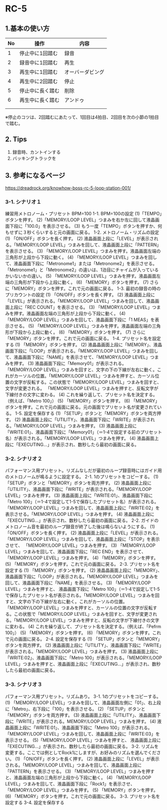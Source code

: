 # RC-5
  
## 1.基本の使い方
|No|操作|内容|
|--|--|--|
|1|停止中に1回踏む|録音|
|2|録音中に1回踏む|再生|
|3|再生中に1回踏む|オーバーダビング|
|4|再生中に2回踏む|停止|
|5|停止中に長く踏む|削除|
|6|再生中に長く踏む|アンドゥ|
||||
||||

※停止のコツは、2回踏むにあたって、1回目は4拍目、2回目を次の小節の1拍目で踏む。

## 2. Tips
1. 録音時、カントインする
2. バッキングトラックを

## 3. 参考になるページ
https://dreadrock.org/knowhow-boss-rc-5-loop-station-001/
### 3-1. シナリオ１
練習用メトロノーム・プリセット BPM=100
1-1. BPM=100の設定
(1)「TEMPO」ボタンを押す。
(2)「MEMORY/LOOP LEVEL」つまみを右か左に回して液晶画面下段に「100.0」を表示させる。
(3) もう一度「TEMPO」ボタンを押すか、何もせずに３秒くらいすると元の画面に戻る。
1-2. メトロノーム・リズムの設定
(1) 「ON/OFF」ボタンを長く押す。
(2) 液晶画面上段に「LEVEL」が表示される。「MEMORY/LOOP LEVEL」つまみを回して、液晶画面上段に「PATTERN」を表示させる。
(3) 「MEMORY/LOOP LEVEL」つまみを押す。液晶画面左端の三角形が上段から下段に動く。
(4) 「MEMORY/LOOP LEVEL」つまみを回して、液晶画面下段に「Metronome1」または「Metronome2」を表示させる。「Metronome1」と「Metronome2」の違いは、1泊目にチャイムが入っているかいないかの違い。
(5) 「MEMORY/LOOP LEVEL」つまみを押す。液晶画面左端の三角形が下段から上段に動く。
(6) 「MEMORY」ボタンを押す。
(7) さらに「MEMORY」ボタンを押す。これで元の画面に戻る。
1-3. 最初の録音の時のプリカウントの設定
(1) 「ON/OFF」ボタンを長く押す。
(2) 液晶画面上段に「LEVEL」が表示される。「MEMORY/LOOP LEVEL」つまみを回して、液晶画面上段に「REC COUNT」を表示させる。
(3) 「MEMORY/LOOP LEVEL」つまみを押す。液晶画面左端の三角形が上段から下段に動く。
(4) 「MEMORY/LOOP LEVEL」つまみを回して、液晶画面下段に「1 MEAS」を表示させる。
(5) 「MEMORY/LOOP LEVEL」つまみを押す。液晶画面左端の三角形が下段から上段に動く。
(6) 「MEMORY」ボタンを押す。
(7) さらに「MEMORY」ボタンを押す。これで元の画面に戻る。
1-4. プリセット名を設定する
(1) 「MEMORY」ボタンを押す。
(2)  液晶晶画面上段に「MEMORY」、液晶画面下段に「LOOP」が表示される。「MEMORY/LOOP LEVEL」つまみを回して、液晶画面下段に「NAME」を表示させて、「MEMORY/LOOP LEVEL」つまみを押す。
(3)  液晶画面下段に「Memory01」が表示される。 「MEMORY/LOOP LEVEL」つまみを回すと、文字の下の下線が左右に動く。これがカーソルの位置。「MEMORY/LOOP LEVEL」つまみを押すと、カーソル位置の文字が反転する。この状態で「MEMORY/LOOP LEVEL」つまみを回すと、文字が変更される。 「MEMORY/LOOP LEVEL」つまみを押すと、反転文字が下線付きの文字に変わる。
(4) これを繰り返して、プリセット名を決定する。（例えば、「Metro 100」）
(5) 「MEMORY」ボタンを押す。
(6) 「MEMORY」ボタンを押す。これで元の画面に戻る。元の画面でプリセット名が変更されている。
1-5. 設定を保存する
(1) 「SETUP」ボタンと「MEMORY」ボタンを両方押す。
(2) 液晶画面上段に「UTILITY」、液晶画面下段に「WRITE」が表示される。「MEMORY/LOOP LEVEL」つまみを押す。
(3) 液晶画面上段に「WRITE:01」、液晶画面下段に「Memory01」（＝1-4で設定する前のプリセット名）が表示される。「MEMORY/LOOP LEVEL」つまみを押す。
(4) 液晶画面上段に「EXECUTING…」が表示され、数秒したら最初の画面に戻る。


### 3-2. シナリオ２
パフォーマンス用プリセット。リズムなしだが最初のループ録音時にはガイド用のメトロノームが鳴るように設定する。
2-1. 1のプリセットをコピーする。
(1) 「SETUP」ボタンと「MEMORY」ボタンを両方押す。
(2) 液晶画面上段に「UTILITY」、液晶画面下段に「WRITE」が表示される。「MEMORY/LOOP LEVEL」つまみを押す。
(3) 液晶画面上段に「WRITE:01」、液晶画面下段に「Metro 100」（＝1-4で設定して1-5で保存したプリセット名）が表示される。「MEMORY/LOOP LEVEL」つまみを回して、液晶画面上段に「WRITE:02」を表示させる。「MEMORY/LOOP LEVEL」つまみを押す。
(4) 液晶画面上段に「EXECUTING…」が表示され、数秒したら最初の画面に戻る。
2-2. ガイドのメトロノーム音を最初のループ録音が終了した後は鳴らないようにする。
(1) 「ON/OFF」ボタンを長く押す。
(2) 液晶画面上段に「LEVEL」が表示される。「MEMORY/LOOP LEVEL」つまみを回して、液晶画面上段に「STOP」を表示させて、 「MEMORY/LOOP LEVEL」つまみを押す。
(3) 「MEMORY/LOOP LEVEL」つまみを回して、液晶画面下段に「REC END」を表示させて、 「MEMORY/LOOP LEVEL」つまみを押す。
(4) 「MEMORY」ボタンを押す。
(5) 「MEMORY」ボタンを押す。これで元の画面に戻る。
2-3. プリセット名を設定する
(1) 「MEMORY」ボタンを押す。
(2)  液晶晶画面上段に「MEMORY」、液晶画面下段に「LOOP」が表示される。「MEMORY/LOOP LEVEL」つまみを回して、液晶画面下段に「NAME」を表示させる。
(3) 「MEMORY/LOOP LEVEL」つまみを押すと、 液晶画面下段に「Metro 100」（＝1-4で設定して1-5で保存したプリセット名が表示される。「MEMORY/LOOP LEVEL」つまみを回すと、文字の下の下線が左右に動く。これがカーソルの位置。 「MEMORY/LOOP LEVEL」つまみを押すと、カーソルの位置の文字が反転する。この状態で「MEMORY/LOOP LEVEL」つまみを回すと、文字が変更される。「MEMORY/LOOP LEVEL」つまみを押すと、反転の文字が下線付きの文字に変わる。
(4) これを繰り返して、プリセット名を決定する。（例えば、「Pefrm 100」）
(5) 「MEMORY」ボタンを押す。
(6) 「MEMORY」ボタンを押す。これで元の画面に戻る。
2-4. 設定を保存する
(1) 「SETUP」ボタンと「MEMORY」ボタンを両方押す。
(2) 液晶画面上段に「UTILITY」、液晶画面下段に「WRITE」が表示される。「MEMORY/LOOP LEVEL」つまみを押す。
(3) 液晶画面上段に「WRITE:02」、液晶画面下段に「Metro 100」が表示される。「MEMORY/LOOP LEVEL」つまみを押すと、液晶画面上段に「EXECUTING…」が表示され、数秒したら最初の画面に戻る。

### 3-3. シナリオ３
 パフォーマンス用プリセット。リズムあり。
 3-1. 1のプリセットをコピーする。
 (1) 「MEMORY/LOOP LEVEL」つまみを回して、液晶画面左側に「01」、右上段に「Metro」、右下段に「100」を表示させる。
 (2) 「SETUP」ボタンと「MEMORY」ボタンを両方押す。
 (3) 液晶画面上段に「UTILITY」、液晶画面下段に「WRITE」が表示される。MEMORY/LOOP LEVEL」つまみを押す。
 (4) 液晶画面上段に「WRITE:01」、液晶画面下段に「Metro 100」が表示される。「MEMORY/LOOP LEVEL」つまみを回して、液晶画面上段に「WRITE:03」を表示させる。
 (5)「MEMORY/LOOP LEVEL」つまみを押すと、 液晶画面上段に「EXECUTING…」が表示され、数秒したら最初の画面に戻る。
 3-2. リズムを変更する。ここでは例としてRock1にしますが、お好みのリズムを選んでください。
 (1) 「ON/OFF」ボタンを長く押す。
 (2) 液晶画面上段に「LEVEL」が表示される。「MEMORY/LOOP LEVEL」つまみを回して、液晶画面上段に「PATTERN」を表示させる。
 (3) 「MEMORY/LOOP LEVEL」つまみを押すと、液晶画面左端の三角形が上段から下段に動く。
 (4) 「MEMORY/LOOP LEVEL」つまみを回して、液晶画面下段に「Rock1」を表示させ、「MEMORY/LOOP LEVEL」つまみを押す。
 (5) 「MEMORY」ボタンを押す。
 (6) 「MEMORY」ボタンを押す。これで元の画面に戻る。
 3-3. プリセット名を設定する
 3-4. 設定を保存する
 